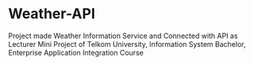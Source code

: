 # Weather-API
 Project made Weather Information Service and Connected with API 
 as Lecturer Mini Project of Telkom University, Information System Bachelor, Enterprise Application Integration Course
